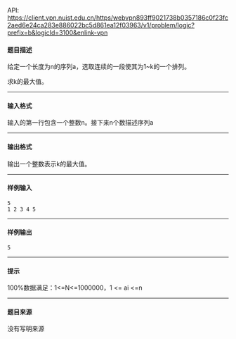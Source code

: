 API: https://client.vpn.nuist.edu.cn/https/webvpn893ff9021738b0357186c0f23fc2aed6e24ca283e886022bc5d861ea12f03963/v1/problem/logic?prefix=b&logicId=3100&enlink-vpn

#### 题目描述

给定一个长度为n的序列a，选取连续的一段使其为1~k的一个排列。

求k的最大值。

---

#### 输入格式

输入的第一行包含一个整数n。接下来n个数描述序列a

---

#### 输出格式

输出一个整数表示k的最大值。

---

#### 样例输入
```
5
1 2 3 4 5

```

---

#### 样例输出
```
5
```

---

#### 提示

100%数据满足：1<=N<=1000000，1 <= ai <=n

---

#### 题目来源

没有写明来源